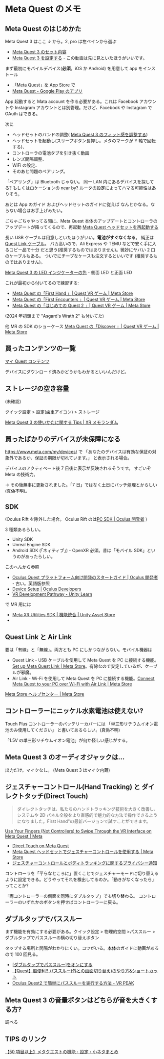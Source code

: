 # Meta Quest のメモ

## Meta Quest のはじめかた

Meta Quest 3 はここ ↓ から。2, pro は左ペインから選ぶ

- [Meta Quest 3 のセット内容](https://www.meta.com/ja-jp/help/quest/articles/getting-started/getting-started-with-quest-3/quest-3-in-the-box/)
- [Meta Quest 3 を設定する](https://www.meta.com/ja-jp/help/quest/articles/getting-started/getting-started-with-quest-3/set-up-quest-3/) - この動画は先に見といたほうがいいです。

まず最初にモバイルデバイス(**必須**。iOS か Android)
を用意して app をインストール

- [「Meta Quest」を App Store で](https://apps.apple.com/jp/app/meta-quest/id1366478176)
- [Meta Quest - Google Play のアプリ](https://play.google.com/store/apps/details?id=com.oculus.twilight&hl=ja&gl=US)

App 起動すると
Mata account を作る必要がある。これは Facebook アカウントや Instagram アカウントとは別管理。だけど、Facebook や Instagram で OAuth はできる。

次に

- ヘッドセットのバンドの調整(
  [Meta Quest 3 のフィット感を調整する](https://www.meta.com/ja-jp/help/quest/articles/getting-started/getting-started-with-quest-3/adjust-fit-feel-quest-3/))
- ヘッドセットを起動し(スリープボタン長押し。メタのマークが Y 軸で回転する)、
- コントローラの電池タブを引き抜く動画
- レンズ間隔調整、
- WiFi の設定、
- そのあと問題のペアリング。

「ペアリング」は Bluetooth じゃない。
同一 LAN 内にあるデバイスを探してる?
もしくはロケーションの near by?
ルータの設定によってハマる可能性はありそう。

あとは App のガイド
およびヘッドセットのガイドに従えば
なんとかなる。ならない場合はお手上げみたい。

ごちゃごちゃやってる間に、Meta Quest 本体のアップデートとコントローラのアップデートが降ってくるので、再起動
[Meta Quest ヘッドセットを再起動する](https://www.meta.com/ja-jp/help/quest/articles/getting-started/getting-started-with-quest-2/restart-oculus-quest-2/)

長い USB ケーブルは用意しといたほうがいい。**電池がすぐなくなる**。
純正は
[Quest Link ケーブル](https://www.meta.com/jp/quest/accessories/link-cable/)。
バカ高いので、Ali Express や TEMU などで安く手に入るコピー品で十分
だと思う(推奨するものではありません)。微妙にヤバい 2 口のケーブルもある。
ついでにチープなケースも注文するといいです
(推奨するものではありません)。

[Meta Quest 3 の LED インジケーターの色](https://www.meta.com/ja-jp/help/quest/articles/getting-started/getting-started-with-quest-3/led-indicators-quest-3/) - 側面 LED と正面 LED

これが最初から付いてるので練習する:

- [Meta Quest の「First Hand 」| Quest VR ゲーム | Meta Store](https://www.meta.com/ja-jp/experiences/5030224183773255/)
- [Meta Quest の「First Encounters 」| Quest VR ゲーム | Meta Store](https://www.meta.com/ja-jp/experiences/6236169136472090/)
- [Meta Quest の「はじめての Quest 2 」| Quest VR ゲーム | Meta Store](https://www.meta.com/ja-jp/experiences/3675568169182204/)

(2024 年初頭まで "Asgard's Wrath 2" も付いてた)

他 MR の SDK のショーケース
[Meta Quest の「Discover 」| Quest VR ゲーム | Meta Store](https://www.meta.com/ja-jp/experiences/7041851792509764/)

## 買ったコンテンツの一覧

[マイ Quest コンテンツ](https://secure.oculus.com/my/quest/)

デバイスにダウンロード済みかどうかもわかるといいんだけど。

## ストレージの空き容量

(未確認)

クイック設定 \> 設定(歯車アイコン) \> ストレージ

[Meta Quest 3 の使いかたに関する Tips | XR メモランダム](https://orecen.com/x-reality/meta-quest3-settings-tips/)

## 買ったばかりのデバイスが未保障になる

https://www.meta.com/my/devices/ で
「あなたのデバイスは有効な保証の対象外であるか、保証の期限が切れています。」
と表示される場合。

デバイスのアクティベート後 7 日後に表示が反映されるそうです。
すごいぞ Meta の技術力。

→ その後無事に更新されました。「7 日」ではなく土日にバッチ処理とからしい(真偽不明)。

## SDK

(Oculus Rift を除外した場合。
Oculus Rift のは[PC SDK | Oculus 開発者](https://developer.oculus.com/documentation/native/pc/pcsdk-intro/)
)

3 種類あるらしい。

- Unity SDK
- Unreal Engine SDK
- Android SDK (「ネィティブ」) - OpenXR 必須。昔は「モバイル SDK」というのがあったらしい。

このへんから参照

- [Oculus Quest プラットフォーム向け開発のスタートガイド | Oculus 開発者](https://developer.oculus.com/quest/) - 古い。英語版参照
- [Device Setup \| Oculus Developers](https://developer.oculus.com/documentation/native/android/mobile-device-setup/)
- [VR Development Pathway - Unity Learn](https://learn.unity.com/pathway/vr-development)

で MR 用には

- [Meta XR Utilities SDK | 機能統合 | Unity Asset Store](https://assetstore.unity.com/packages/tools/integration/meta-xr-utilities-sdk-261898?locale=ja-JP)
-

## Quest Link と Air Link

要は「有線」と「無線」。両方とも PC にしかつながらない。モバイル機器は

- Quest Link - USB ケーブルを使用して Meta Quest を PC に接続する機能。[Set up Meta Quest Link | Meta Store](https://www.meta.com/ja-jp/help/quest/articles/headsets-and-accessories/oculus-link/set-up-link/)。有線なので安定しているが、ケーブルが邪魔。
- Air Link - Wi-Fi を使用して Meta Quest を PC に接続する機能。[Connect Meta Quest to your PC over Wi-Fi with Air Link | Meta Store](https://www.meta.com/ja-jp/help/quest/articles/headsets-and-accessories/oculus-link/connect-with-air-link/)

[Meta Store ヘルプセンター | Meta Store](https://www.meta.com/ja-jp/help/quest/articles/headsets-and-accessories/oculus-link/)

## コントローラーにニッケル水素電池は使えない?

Touch Plus コントローラーのバッテリーカバーには
「単三形リチウムイオン電池のみ使用してください」
と書いてあるらしい。(真偽不明)

「1.5V の単三形リチウムイオン電池」が何か怪しい感じがする。

## Meta Quest 3 のオーディオジャックは...

出力だけ。マイクなし。
(Meta Quest 3 はマイク内蔵)

## ジェスチャーコントロール(Hand Tracking) と ダイレクトタッチ(Direct Touch)

> ダイレクトタッチは、私たちのハンドトラッキング技術を大きく改善し、システムや 2D パネル全般をより直感的で魅力的な方法で操作できるようになりました。First Hand"の最新バージョンで試すことができます。

[Use Your Fingers (Not Controllers) to Swipe Through the VR Interface on Meta Quest | Meta](https://about.fb.com/news/2023/02/meta-quest-direct-touch-use-your-fingers-in-vr/)

- [Direct Touch on Meta Quest](https://www.meta.com/ja-jp/help/quest/articles/getting-started/getting-started-with-quest-3/direct-touch-quest-3/)
- [Meta Quest ヘッドセットでジェスチャーコントロールを使用する | Meta Store](https://www.meta.com/ja-jp/help/quest/articles/headsets-and-accessories/controllers-and-hand-tracking/hand-tracking/)
- [ジェスチャーコントロールとボディトラッキングに関するプライバシー通知](https://www.meta.com/ja-jp/help/quest/articles/accounts/privacy-information-and-settings/hand-tracking-privacy-notice/)

コントローラを「平らなところに」置くことでジェスチャーモードに切り替えるように設定できる。どうやってそれを検出してるのか。「動きがなくなったら」ってことか?

「両コントローラーの側面を同時にダブルタップ」でも切り替わる。
コントローラーのいずれかのボタンを押せばコントローラーに戻る。

## ダブルタップでパススルー

まず機能を有効にする必要がある。クイック設定 \> 物理的空間 \>パススルー \> ダブルタップでパススルーの横の切り替えボタン

タップする場所と間隔がわかりにくい。コツがいる。本体のガイドに動画があるので 100 回見る。

- [\[ダブルタップでパススルー\]をオンにする](https://www.meta.com/ja-jp/help/quest/articles/getting-started/getting-started-with-quest-pro/full-color-passthrough/)
- [【Quest】超便利!! パススルー(外との画面切り替え)のやり方&ショートカット](https://ichioshi-life.com/2020/11/26/passthrough/)
- [Oculus Quest2 で簡単にパススルーを実行する方法 - VR PEAK](https://vr-peak.blog/how-to-perform-passthrough-in-oculus-quest-2/)

## Meta Quest 3 の音量ボタンはどちらが音を大きくする方?

調べる

## TIPS のリンク

[【50 項目以上】メタクエストの機能・設定・小ネタまとめ](https://orentame.com/metaquest-knowledge/)
